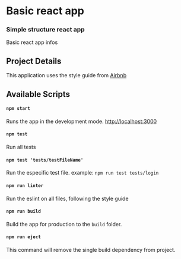 # Basic react app
### Simple structure react app

Basic react app infos

## Project Details
This application uses the style guide from [Airbnb](https://github.com/airbnb/javascript)

## Available Scripts
#### `npm start`
Runs the app in the development mode. [http://localhost:3000](http://localhost:3000)

#### `npm test`
Run all tests

#### `npm test 'tests/testFileName'`
Run the especific test file. example: `npm run test tests/login`

#### `npm run linter`
Run the eslint on all files, following the style guide

#### `npm run build`
Build the app for production to the `build` folder.

#### `npm run eject`
This command will remove the single build dependency from project.